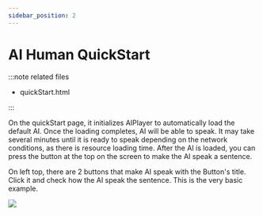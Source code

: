 ```yaml
---
sidebar_position: 2
---
```


# AI Human QuickStart

:::note related files

- quickStart.html

:::

On the quickStart page, it initializes AIPlayer to automatically load the default AI. Once the loading completes, AI will be able to speak. It may take several minutes until it is ready to speak depending on the network conditions, as there is resource loading time. After the AI is loaded, you can press the button at the top on the screen to make the AI speak a sentence.

On left top, there are 2 buttons that make AI speak with the Button's title. Click it and check how the AI speak the sentence. This is the very basic example.

<img src="/img/aihuman/web/quick_start.png" />
